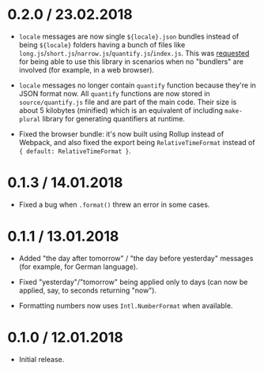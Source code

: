0.2.0 / 23.02.2018
==================

  * `locale` messages are now single `${locale}.json` bundles instead of being `${locale}` folders having a bunch of files like `long.js`/`short.js`/`narrow.js`/`quantify.js`/`index.js`. This was [requested](https://github.com/catamphetamine/relative-time-format/issues/4) for being able to use this library in scenarios when no "bundlers" are involved (for example, in a web browser).

  * `locale` messages no longer contain `quantify` function because they're in JSON format now. All `quantify` functions are now stored in `source/quantify.js` file and are part of the main code. Their size is about 5 kilobytes (minified) which is an equivalent of including `make-plural` library for generating quantifiers at runtime.

  * Fixed the browser bundle: it's now built using Rollup instead of Webpack, and also fixed the export being `RelativeTimeFormat` instead of `{ default: RelativeTimeFormat }`.

<!--
  * `locale` property inside `locale/${locale}/index.js` files was renamed to `id`.
-->

0.1.3 / 14.01.2018
===================

  * Fixed a bug when `.format()` threw an error in some cases.

0.1.1 / 13.01.2018
===================

  * Added "the day after tomorrow" / "the day before yesterday" messages (for example, for German language).

  * Fixed "yesterday"/"tomorrow" being applied only to days (can now be applied, say, to seconds returning "now").

  * Formatting numbers now uses `Intl.NumberFormat` when available.

0.1.0 / 12.01.2018
===================

  * Initial release.